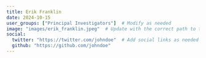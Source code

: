 ```yaml
---
title: Erik Franklin
date: 2024-10-15
user_groups: ["Principal Investigators"]  # Modify as needed
image: "images/erik_franklin.jpeg"  # Update with the correct path to the team member's image
social:
  twitter: "https://twitter.com/johndoe"  # Add social links as needed
  github: "https://github.com/johndoe"
---
```





